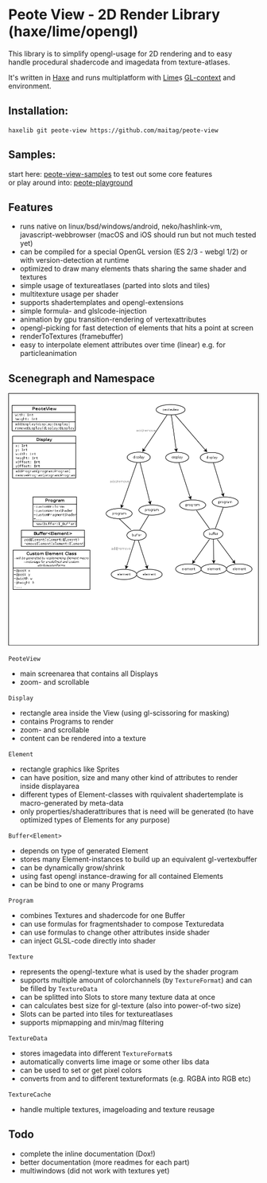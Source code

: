 # Peote View - 2D Render Library (haxe/lime/opengl)

This library is to simplify opengl-usage for 2D rendering and to easy  
handle procedural shadercode and imagedata from texture-atlases.
  
It's written in [Haxe](http://haxe.org) and runs multiplatform with [Lime](https://github.com/openfl/lime)s [GL-context](https://github.com/openfl/lime/tree/develop/src/lime/graphics/opengl) and environment.  


## Installation:
```
haxelib git peote-view https://github.com/maitag/peote-view
```


## Samples:

start here: [peote-view-samples](https://github.com/maitag/peote-view-samples) to test out some core features  
or play around into: [peote-playground](https://github.com/maitag/peote-playground)


## Features

- runs native on linux/bsd/windows/android, neko/hashlink-vm, javascript-webbrowser
  (macOS and iOS should run but not much tested yet)  
- can be compiled for a special OpenGL version (ES 2/3 - webgl 1/2) or with version-detection at runtime
- optimized to draw many elements thats sharing the same shader and textures
- simple usage of textureatlases (parted into slots and tiles)
- multitexture usage per shader
- supports shadertemplates and opengl-extensions
- simple formula- and glslcode-injection
- animation by gpu transition-rendering of vertexattributes
- opengl-picking for fast detection of elements that hits a point at screen
- renderToTextures (framebuffer)
- easy to interpolate element attributes over time (linear) e.g. for particleanimation


## Scenegraph and Namespace

![scenegraph](doc/PeoteView.png?raw=true)

`PeoteView`
- main screenarea that contains all Displays
- zoom- and scrollable


`Display`
- rectangle area inside the View (using gl-scissoring for masking)
- contains Programs to render
- zoom- and scrollable
- content can be rendered into a texture

	  
`Element`
- rectangle graphics like Sprites
- can have position, size and many other kind of attributes to render inside displayarea
- different types of Element-classes with rquivalent shadertemplate is macro-generated by meta-data
- only properties/shaderattribures that is need will be generated (to have optimized types of Elements for any purpose)


`Buffer<Element>`
- depends on type of generated Element
- stores many Element-instances to build up an equivalent gl-vertexbuffer
- can be dynamically grow/shrink
- using fast opengl instance-drawing for all contained Elements
- can be bind to one or many Programs 


`Program`
- combines Textures and shadercode for one Buffer
- can use formulas for fragmentshader to compose Texturedata 
- can use formulas to change other attributes inside shader
- can inject GLSL-code directly into shader


`Texture`
- represents the opengl-texture what is used by the shader program
- supports multiple amount of colorchannels (by `TextureFormat`) and can be filled by `TextureData`
- can be splitted into Slots to store many texture data at once
- can calculates best size for gl-texture (also into power-of-two size)
- Slots can be parted into tiles for textureatlases
- supports mipmapping and min/mag filtering


`TextureData`
- stores imagedata into different `TextureFormat`s
- automatically converts lime image or some other libs data
- can be used to set or get pixel colors
- converts from and to different textureformats (e.g. RGBA into RGB etc)


`TextureCache`
- handle multiple textures, imageloading and texture reusage






## Todo
- complete the inline documentation (Dox!)
- better documentation (more readmes for each part)
- multiwindows (did not work with textures yet)